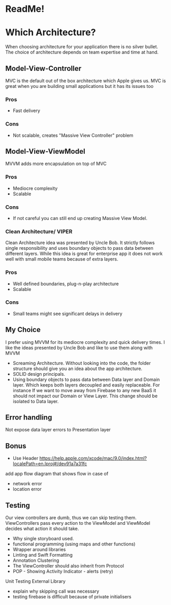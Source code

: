 #  ReadMe!

# Which Architecture?

When choosing architecture for your application there is no silver bullet. The choice of architecture depends on team expertise and time at hand.

## Model-View-Controller 
MVC is the default out of the box architecture which Apple gives us. MVC is great when you are building small applications but it has its issues too

### Pros
- Fast delivery
### Cons
- Not scalable, creates "Massive View Controller" problem

## Model-View-ViewModel
MVVM adds more encapsulation on top of MVC

### Pros
- Mediocre complexity
- Scalable 
### Cons
- If not careful you can still end up creating Massive View Model.

### Clean Architecture/ VIPER
Clean Architecture idea was presented by Uncle Bob. It strictly follows single responsibility and uses boundary objects to pass data between different layers. While this idea is great for enterprise app it does not work well with small mobile teams because of extra layers.

### Pros
- Well defined boundaries, plug-n-play architecture
- Scalable

### Cons
- Small teams might see significant delays in delivery 

## My Choice
I prefer using MVVM for its mediocre complexity and quick delivery times. I like the ideas presented by Uncle Bob and like to use them along with MVVM

- Screaming Architecture. Without looking into the code, the folder structure should give you an idea about the app architecture.
- SOLID design principals.
- Using boundary objects to pass data between Data layer and Domain layer. Which keeps both layers decoupled and easily replaceable. For instance If we want to move away from Firebase to any new BaaS it should not impact our Domain or View Layer. This change should be isolated to Data layer.


## Error handling
Not expose data layer errors to  Presentation layer

## Bonus
- Use Header https://help.apple.com/xcode/mac/9.0/index.html?localePath=en.lproj#/dev91a7a31fc

add app flow diagram that shows flow in case of 
 - network error
 - location error


## Testing

Our view controllers are dumb, thus we can skip testing them. ViewControllers pass every action to the ViewModel and ViewModel decides what action it should take.

 - Why single storyboard used.
 - functional programming (using maps and other functions)
 - Wrapper around libraries 
 - Linting and Swift Formatting 
 - Annotation Clustering 
- The ViewController should also inherit from Protocol
- POP - Showing Activity Indicator
            - alerts (retry)
            
Unit Testing External Library
 - explain why skipping call was necessary
  - testing firebase is difficult because of private initialisers 

            
